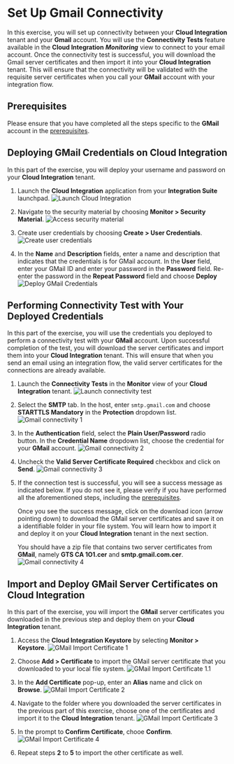 # Set Up Gmail Connectivity

In this exercise, you will set up connectivity between your **Cloud Integration** tenant and your **Gmail** account. You will use the **Connectivity Tests** feature available in the **Cloud Integration** ***Monitoring*** view to connect to your email account. Once the connectivity test is successful, you will download the Gmail server certificates and then import it into your **Cloud Integration** tenant. This will ensure that the connectivity will be validated with the requisite server certificates when you call your **GMail** account with your integration flow. 

## Prerequisites 

Please ensure that you have completed all the steps specific to the **GMail** account in the [prerequisites](/exercises/Prerequisites_for_DEV165.md). 

## Deploying GMail Credentials on Cloud Integration
In this part of the exercise, you will deploy your username and password on your **Cloud Integration** tenant. 

1. Launch the **Cloud Integration** application from your **Integration Suite** launchpad.
![Launch Cloud Integration](/exercises/Images/Launchpad/launchpad-select-cpi.png)

2. Navigate to the security material by choosing **Monitor > Security Material**.
![Access security material](/exercises/Images/Deploy_Credentials_CPI/access-security-material.png)

3. Create user credentials by choosing **Create > User Credentials**.
![Create user credentials](/exercises/Images/Deploy_Credentials_CPI/create-user-credentials.png)

4. In the **Name** and **Description** fields, enter a name and description that indicates that the credentials is for GMail account. In the **User** field, enter your GMail ID and enter your password in the **Password** field. Re-enter the password in the **Repeat Password** field and choose **Deploy**
![Deploy GMail Credentials](/exercises/Images/Deploy_Credentials_CPI/create-deploy-gmail-credentials.png)

## Performing Connectivity Test with Your Deployed Credentials
In this part of the exercise, you will use the credentials you deployed to perform a connectivity test with your **GMail** account. Upon successful completion of the test, you will download the server certificates and import them into your **Cloud Integration** tenant. This will ensure that when you send an email using an integration flow, the valid server certificates for the connections are already available. 

1. Launch the **Connectivity Tests** in the **Monitor** view of your **Cloud Integration** tenant.
![Launch connectivity test](/exercises/Images/Gmail_Setup/cpi-launch-connectivity-test.png)

2. Select the **SMTP** tab. In the host, enter `smtp.gmail.com` and choose **STARTTLS Mandatory** in the **Protection** dropdown list. 
![Gmail connectivity 1](/exercises/Images/Gmail_Setup/gmail-connectivity-1.png)

3. In the **Authentication** field, select the **Plain User/Password** radio button. In the **Credential Name** dropdown list, choose the credential for your **GMail** account. 
![Gmail connectivity 2](/exercises/Images/Gmail_Setup/gmail-connectivity-2.png)

4. Uncheck the **Valid Server Certificate Required** checkbox and click on **Send**.
![Gmail connectivity 3](/exercises/Images/Gmail_Setup/gmail-connectivity-3.png)

5. If the connection test is successful, you will see a success message as indicated below. If you do not see it, please verify if you have performed all the aforementioned steps, including the [prerequisites](/exercises/Prerequisites/Prerequisites_for_DEV165.md). 

   Once you see the success message, click on the download icon (arrow pointing down) to download the GMail server certificates and save it on a identifiable folder in your file system. You will learn how to import it and deploy it on your **Cloud Integration** tenant in the next section.
   
   You should have a zip file that contains two server certificates from **GMail**, namely **GTS CA 1O1.cer** and **smtp.gmail.com.cer**. 
![Gmail connectivity 4](/exercises/Images/Gmail_Setup/gmail-connectivity-4.png)

## Import and Deploy GMail Server Certificates on Cloud Integration
In this part of the exercise, you will import the **GMail** server certificates you downloaded in the previous step and deploy them on your **Cloud Integration** tenant. 

1. Access the **Cloud Integration Keystore** by selecting **Monitor > Keystore**. 
![GMail Import Certificate 1](/exercises/Images/Gmail_Setup/gmail-import-cert-1.png)

2. Choose **Add > Certificate** to import the GMail server certificate that you downloaded to your local file system.
![GMail Import Certificate 1.1](/exercises/Images/Gmail_Setup/gmail-import-cert-1.1.png)

3. In the **Add Certificate** pop-up, enter an **Alias** name and click on **Browse**.
![GMail Import Certificate 2](/exercises/Images/Gmail_Setup/gmail-import-cert-2.png)

4. Navigate to the folder where you downloaded the server certificates in the previous part of this exercise, choose one of the certificates and import it to the **Cloud Integration** tenant.
![GMail Import Certificate 3](/exercises/Images/Gmail_Setup/gmail-import-cert-3.png)

5. In the prompt to **Confirm Certificate**, chooe **Confirm**.
![GMail Import Certificate 4](/exercises/Images/Gmail_Setup/gmail-import-cert-4.png)

6. Repeat steps **2** to **5** to import the other certificate as well.  



